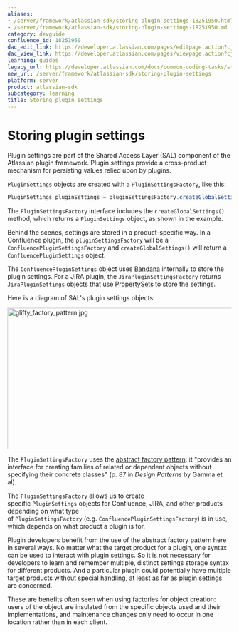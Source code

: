 ```yaml
---
aliases:
- /server/framework/atlassian-sdk/storing-plugin-settings-18251950.html
- /server/framework/atlassian-sdk/storing-plugin-settings-18251950.md
category: devguide
confluence_id: 18251950
dac_edit_link: https://developer.atlassian.com/pages/editpage.action?cjm=wozere&pageId=18251950
dac_view_link: https://developer.atlassian.com/pages/viewpage.action?cjm=wozere&pageId=18251950
learning: guides
legacy_url: https://developer.atlassian.com/docs/common-coding-tasks/storing-plugin-settings
new_url: /server/framework/atlassian-sdk/storing-plugin-settings
platform: server
product: atlassian-sdk
subcategory: learning
title: Storing plugin settings
---
```

# Storing plugin settings

Plugin settings are part of the Shared Access Layer (SAL) component of the Atlassian plugin framework. Plugin settings provide a cross-product mechanism for persisting values relied upon by plugins.

`PluginSettings` objects are created with a `PluginSettingsFactory`, like this:

``` java
PluginSettings pluginSettings = pluginSettingsFactory.createGlobalSettings(); 
```

The `PluginSettingsFactory` interface includes the `createGlobalSettings()` method, which returns a `PluginSettings` object, as shown in the example.

Behind the scenes, settings are stored in a product-specific way. In a Confluence plugin, the `pluginSettingsFactory` will be a `ConfluencePluginSettingsFactory` and `createGlobalSettings()` will return a `ConfluencePluginSettings` object.

The `ConfluencePluginSettings` object uses [Bandana](https://developer.atlassian.com/display/CONFDEV/Persistence+in+Confluence) internally to store the plugin settings. For a JIRA plugin, the `JiraPluginSettingsFactory` returns `JiraPluginSettings` objects that use <a href="https://confluence.atlassian.com/display/JIRA043/JIRA+Architectural+Overview#JIRAArchitecturalOverview-PropertySet" class="external-link">PropertySets</a> to store the settings.

Here is a diagram of SAL's plugin settings objects:

<img src="http://atlassian.wpengine.netdna-cdn.com/developer/gliffy_factory_pattern.jpg" alt="gliffy_factory_pattern.jpg" class="confluence-external-resource mt-image-none" width="598" height="317" />

The `PluginSettingsFactory` uses the <a href="http://en.wikipedia.org/wiki/Abstract_factory_pattern" class="external-link">abstract factory pattern</a>: it "provides an interface for creating families of related or dependent objects without specifying their concrete classes" (p. 87 in *Design Patterns* by Gamma et al).

The `PluginSettingsFactory` allows us to create specific `PluginSettings` objects for Confluence, JIRA, and other products depending on what type of `PluginSettingsFactory` (e.g. `ConfluencePluginSettingsFactory`) is in use, which depends on what product a plugin is for.

Plugin developers benefit from the use of the abstract factory pattern here in several ways. No matter what the target product for a plugin, one syntax can be used to interact with plugin settings. So it is not necessary for developers to learn and remember multiple, distinct settings storage syntax for different products. And a particular plugin could potentially have multiple target products without special handling, at least as far as plugin settings are concerned.

These are benefits often seen when using factories for object creation: users of the object are insulated from the specific objects used and their implementations, and maintenance changes only need to occur in one location rather than in each client.


































































































































































